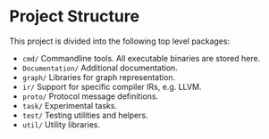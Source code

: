 # Project Structure

This project is divided into the following top level packages:

* `cmd/` Commandline tools. All executable binaries are stored here.
* `Documentation/` Additional documentation.
* `graph/` Libraries for graph representation.
* `ir/` Support for specific compiler IRs, e.g. LLVM.
* `proto/` Protocol message definitions.
* `task/` Experimental tasks.
* `test/` Testing utilities and helpers.
* `util/` Utility libraries.
